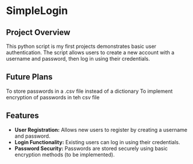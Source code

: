 # SimpleLogin

## Project Overview
This python script is my first projects demonstrates basic user authentication. The script allows users to create a new account with a username and password, then log in using their credentials. 

## Future Plans
To store passwords in a .csv file instead of a dictionary
To implement encryption of passwords in teh csv file

## Features
- **User Registration:** Allows new users to register by creating a username and password.
- **Login Functionality:** Existing users can log in using their credentials.
- **Password Security:** Passwords are stored securely using basic encryption methods (to be implemented).
